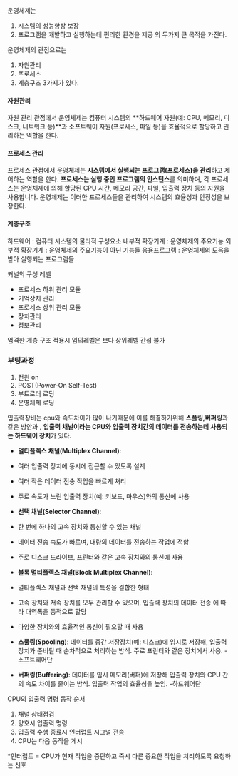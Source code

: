 
운영체제는 
1. 시스템의 성능향상 보장
2. 프로그램을 개발하고 실행하는데 편리한 환경을 제공
의 두가지 큰 목적을 가진다.

운영체제의 관점으로는

1. 자원관리
2. 프로세스
3. 계층구조
3가지가 있다.

#### 자원관리
자원 관리 관점에서 운영체제는 컴퓨터 시스템의
**하드웨어 자원(예: CPU, 메모리, 디스크, 네트워크 등)**과 
소프트웨어 자원(프로세스, 파일 등)을 효율적으로 할당하고 관리하는 역할을 한다.

#### 프로세스 관리
프로세스 관점에서 운영체제는 **시스템에서 실행되는 프로그램(프로세스)을 관리**하고 제어하는 역할을 한다. 
**프로세스는 실행 중인 프로그램의 인스턴스**를 의미하며, 각 프로세스는 운영체제에 의해 할당된 CPU 시간, 메모리 공간, 파일, 입출력 장치 등의 자원을 사용합니다. 운영체제는 이러한 프로세스들을 관리하여 시스템의 효율성과 안정성을 보장한다.


#### 계층구조

하드웨어 : 컴퓨터 시스템의 물리적 구성요소
내부적 확장기계 : 운영체제의 주요기능
외부적 확장기계 : 운영체제의 주요기능이 아닌 기능들
응용프로그램 : 운영체제의 도움을 받아 실행되는 프로그램들

커널의 구성 레벨
- 프로세스 하위 관리 모듈
- 기억장치 관리
- 프로세스 상위 관리 모듈
- 장치관리
- 정보관리

엄격한 계층 구조 적용시 임의레벨은 보다 상위레벨 간섭 불가


### 부팅과정

1. 전원 on
2. POST(Power-On Self-Test)
3. 부트로더 로딩
4. 운영체제 로딩

입출력장비는 cpu와 속도차이가 많이 나기때문에 이를 해결하기위해 **스풀링,버퍼링**과 같은 방안과 , **입출력 채널이라는 CPU와 입출력 장치간의 데이터를 전송하는데 사용되는 하드웨어 장치**가 있다.

- **멀티플렉스 채널(Multiplex Channel)**:
- 여러 입출력 장치에 동시에 접근할 수 있도록 설계
- 여러 작은 데이터 전송 작업을 빠르게 처리
- 주로 속도가 느린 입출력 장치(예: 키보드, 마우스)와의 통신에 사용

- **선택 채널(Selector Channel)**:
- 한 번에 하나의 고속 장치와 통신할 수 있는 채널
- 데이터 전송 속도가 빠르며, 대량의 데이터를 전송하는 작업에 적합
- 주로 디스크 드라이브, 프린터와 같은 고속 장치와의 통신에 사용


- **블록 멀티플렉스 채널(Block Multiplex Channel)**:
- 멀티플렉스 채널과 선택 채널의 특성을 결합한 형태
- 고속 장치와 저속 장치를 모두 관리할 수 있으며, 입출력 장치의 데이터 전송 에 따라 대역폭을 동적으로 할당
 - 다양한 장치와의 효율적인 통신이 필요할 때 사용

- **스풀링(Spooling)**: 데이터를 중간 저장장치(예: 디스크)에 임시로 저장해, 입출력 장치가 준비될 때 순차적으로 처리하는 방식. 주로 프린터와 같은 장치에서 사용.
-소프트웨어단

- **버퍼링(Buffering)**: 데이터를 임시 메모리(버퍼)에 저장해 입출력 장치와 CPU 간의 속도 차이를 줄이는 방식. 입출력 작업의 효율성을 높임.
-하드웨어단

CPU의 입출력 명령 동작 순서
1. 채널 상태점검
2. 양호시 입출력 명령
3. 입출력 수행 종료시 인터럽트 시그널 전송
4. CPU는 다음 동작을 게시

*인터럽트 =  CPU가 현재 작업을 중단하고 즉시 다른 중요한 작업을 처리하도록 요청하는 신호